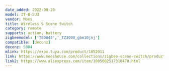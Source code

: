 ```yaml
---
date_added: 2022-09-20
model: ZT-B-EU3
vendor: Moes
title: Wireless 9 Scene Switch
category: remote
supports: action, battery
zigbeemodel: ['TS0043','_TZ3000_gbm10jnj']
compatible: [deconz]
deconz: 5004
mlink: https://expo.tuya.com/product/1052011
link: https://www.moeshouse.com/collections/zigbee-scene-switch/products/tuya-zigbee-wireless-scene-switch-mechanical-push-button-controller-battery-powered-transmitter-switch-1-2-3-gang?variant=39334015008849
link2: https://www.aliexpress.com/item/1005002517318470.html
---
```

